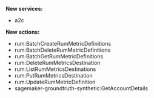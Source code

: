**New services:**

- a2c

**New actions:**

- rum:BatchCreateRumMetricDefinitions
- rum:BatchDeleteRumMetricDefinitions
- rum:BatchGetRumMetricDefinitions
- rum:DeleteRumMetricsDestination
- rum:ListRumMetricsDestinations
- rum:PutRumMetricsDestination
- rum:UpdateRumMetricDefinition
- sagemaker-groundtruth-synthetic:GetAccountDetails
